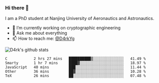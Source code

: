 ### Hi there 👋

I am a PhD student at Nanjing University of Aeronautics and Astronautics.

- 🔭 I’m currently working on cryptographic engineering
- 💬 Ask me about everything
- 📫 How to reach me: [@D4rkYg](https://twitter.com/D4rkYg)

![D4rk's github stats](https://github-readme-stats.vercel.app/api?username=dd4rk&show_icons=true&title_color=fff&icon_color=79ff97&text_color=9f9f9f&bg_color=151515)

<!--START_SECTION:waka-->
```text
C            2 hrs 27 mins   ██████████▒░░░░░░░░░░░░░░   41.49 % 
Smarty       1 hr 7 mins     ████▓░░░░░░░░░░░░░░░░░░░░   18.97 % 
JavaScript   40 mins         ███░░░░░░░░░░░░░░░░░░░░░░   11.44 % 
Other        36 mins         ██▓░░░░░░░░░░░░░░░░░░░░░░   10.28 % 
TeX          26 mins         ██░░░░░░░░░░░░░░░░░░░░░░░   07.48 % 
```
<!--END_SECTION:waka-->
